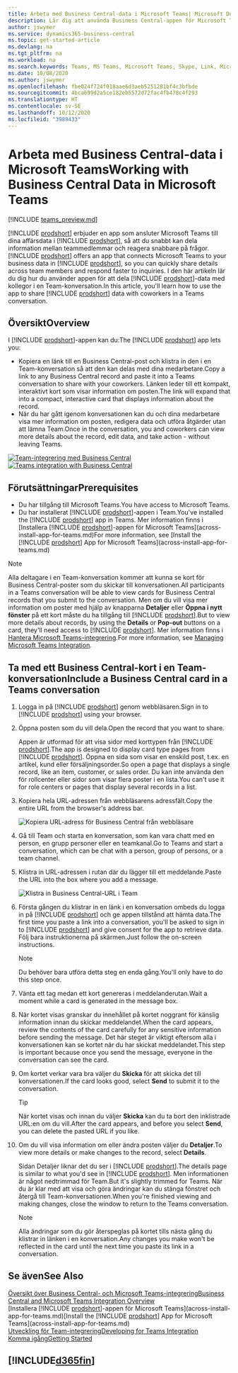 ```yaml
---
title: Arbeta med Business Central-data i Microsoft Teams| Microsoft Docs
description: Lär dig att använda Business Central-appen för Microsoft Teams.
author: jswymer
ms.service: dynamics365-business-central
ms.topic: get-started-article
ms.devlang: na
ms.tgt_pltfrm: na
ms.workload: na
ms.search.keywords: Teams, MS Teams, Microsoft Teams, Skype, Link, Microsoft 365, collaborate, collaboration, teamwork
ms.date: 10/08/2020
ms.author: jswymer
ms.openlocfilehash: fbe024f724f018aae6d3aeb5251281bf4c3bfbde
ms.sourcegitcommit: 4bca699d2a5ce182eb5572d72fac4fb478c4f293
ms.translationtype: HT
ms.contentlocale: sv-SE
ms.lasthandoff: 10/12/2020
ms.locfileid: "3989433"
---
```

# <a name="working-with-business-central-data-in-microsoft-teams"></a><span data-ttu-id="e4458-103">Arbeta med Business Central-data i Microsoft Teams</span><span class="sxs-lookup"><span data-stu-id="e4458-103">Working with Business Central Data in Microsoft Teams</span></span>

[!INCLUDE [teams_preview.md](includes/teams_preview.md)]

<span data-ttu-id="e4458-104">[!INCLUDE [prodshort](includes/prodshort.md)] erbjuder en app som ansluter Microsoft Teams till dina affärsdata i [!INCLUDE [prodshort](includes/prodshort.md)], så att du snabbt kan dela information mellan teammedlemmar och reagera snabbare på frågor.</span><span class="sxs-lookup"><span data-stu-id="e4458-104">[!INCLUDE [prodshort](includes/prodshort.md)] offers an app that connects Microsoft Teams to your business data in [!INCLUDE [prodshort](includes/prodshort.md)], so you can quickly share details across team members and respond faster to inquiries.</span></span> <span data-ttu-id="e4458-105">I den här artikeln lär du dig hur du använder appen för att dela [!INCLUDE [prodshort](includes/prodshort.md)]-data med kollegor i en Team-konversation.</span><span class="sxs-lookup"><span data-stu-id="e4458-105">In this article, you'll learn how to use the app to share [!INCLUDE [prodshort](includes/prodshort.md)] data with coworkers in a Teams conversation.</span></span>

## <a name="overview"></a><span data-ttu-id="e4458-106">Översikt</span><span class="sxs-lookup"><span data-stu-id="e4458-106">Overview</span></span>

<span data-ttu-id="e4458-107">I [!INCLUDE [prodshort](includes/prodshort.md)]-appen kan du:</span><span class="sxs-lookup"><span data-stu-id="e4458-107">The [!INCLUDE [prodshort](includes/prodshort.md)] app lets you:</span></span>

- <span data-ttu-id="e4458-108">Kopiera en länk till en Business Central-post och klistra in den i en Team-konversation så att den kan delas med dina medarbetare.</span><span class="sxs-lookup"><span data-stu-id="e4458-108">Copy a link to any Business Central record and paste it into a Teams conversation to share with your coworkers.</span></span> <span data-ttu-id="e4458-109">Länken leder till ett kompakt, interaktivt kort som visar information om posten.</span><span class="sxs-lookup"><span data-stu-id="e4458-109">The link will expand that into a compact, interactive card that displays information about the record.</span></span>
- <span data-ttu-id="e4458-110">När du har gått igenom konversationen kan du och dina medarbetare visa mer information om posten, redigera data och utföra åtgärder utan att lämna Team.</span><span class="sxs-lookup"><span data-stu-id="e4458-110">Once in the conversation, you and coworkers can view more details about the record, edit data, and take action - without leaving Teams.</span></span>

<span data-ttu-id="e4458-111">[![Team-integrering med Business Central](media/teams-intro-v3.png)](media/teams-intro-v3.png#lightbox)</span><span class="sxs-lookup"><span data-stu-id="e4458-111">[![Teams integration with Business Central](media/teams-intro-v3.png)](media/teams-intro-v3.png#lightbox)</span></span>

## <a name="prerequisites"></a><span data-ttu-id="e4458-112">Förutsättningar</span><span class="sxs-lookup"><span data-stu-id="e4458-112">Prerequisites</span></span>

- <span data-ttu-id="e4458-113">Du har tillgång till Microsoft Teams.</span><span class="sxs-lookup"><span data-stu-id="e4458-113">You have access to Microsoft Teams.</span></span>
- <span data-ttu-id="e4458-114">Du har installerat [!INCLUDE [prodshort](includes/prodshort.md)]-appen i Team.</span><span class="sxs-lookup"><span data-stu-id="e4458-114">You've installed the [!INCLUDE [prodshort](includes/prodshort.md)] app in Teams.</span></span> <span data-ttu-id="e4458-115">Mer information finns i [Installera [!INCLUDE [prodshort](includes/prodshort.md)]-appen för Microsoft Teams](across-install-app-for-teams.md)</span><span class="sxs-lookup"><span data-stu-id="e4458-115">For more information, see [Install the [!INCLUDE [prodshort](includes/prodshort.md)] App for Microsoft Teams](across-install-app-for-teams.md)</span></span>

> [!NOTE]
> <span data-ttu-id="e4458-116">Alla deltagare i en Team-konversation kommer att kunna se kort för Business Central-poster som du skickar till konversationen.</span><span class="sxs-lookup"><span data-stu-id="e4458-116">All participants in a Teams conversation will be able to view cards for Business Central records that you submit to the conversation.</span></span> <span data-ttu-id="e4458-117">Men om du vill visa mer information om poster med hjälp av knapparna **Detaljer** eller **Öppna i nytt fönster** på ett kort måste du ha tillgång till [!INCLUDE [prodshort](includes/prodshort.md)].</span><span class="sxs-lookup"><span data-stu-id="e4458-117">But to view more details about records, by using the **Details** or **Pop-out** buttons on a card, they'll need access to [!INCLUDE [prodshort](includes/prodshort.md)].</span></span> <span data-ttu-id="e4458-118">Mer information finns i [Hantera Microsoft Teams-integrering](admin-teams-integration.md#minimum-requirements-1).</span><span class="sxs-lookup"><span data-stu-id="e4458-118">For more information, see [Managing Microsoft Teams Integration](admin-teams-integration.md#minimum-requirements-1).</span></span>
<!--
- People You and your coworkers have the following permissions in [!INCLUDE [prodshort](includes/prodshort.md)]
  - To paste a [!INCLUDE [prodshort](includes/prodshort.md)] link into a Teams conversation and have it expand into a card, you have to have at least permission to view the page and its data.
  - Once a card is submitted into a conversation, any user in that conversation can view that card without having permission to Business Central.
  - For other users to view more details from card, they must also have view permission, as a minimum, to the page and its data. If they want to change data, they'll need modify permissions.

  Setting up permissions is typically done by an administrator. For more information, see [Managing Microsoft Teams Integration](admin-teams-integration.md).-->

## <a name="include-a-business-central-card-in-a-teams-conversation"></a><span data-ttu-id="e4458-119">Ta med ett Business Central-kort i en Team-konversation</span><span class="sxs-lookup"><span data-stu-id="e4458-119">Include a Business Central card in a Teams conversation</span></span>

1. <span data-ttu-id="e4458-120">Logga in på [!INCLUDE [prodshort](includes/prodshort.md)] genom webbläsaren.</span><span class="sxs-lookup"><span data-stu-id="e4458-120">Sign in to [!INCLUDE [prodshort](includes/prodshort.md)] using your browser.</span></span>
2. <span data-ttu-id="e4458-121">Öppna posten som du vill dela.</span><span class="sxs-lookup"><span data-stu-id="e4458-121">Open the record that you want to share.</span></span>

    <span data-ttu-id="e4458-122">Appen är utformad för att visa sidor med korttypen från [!INCLUDE [prodshort](includes/prodshort.md)].</span><span class="sxs-lookup"><span data-stu-id="e4458-122">The app is designed to display card type pages from [!INCLUDE [prodshort](includes/prodshort.md)].</span></span> <span data-ttu-id="e4458-123">Öppna en sida som visar en enskild post, t.ex. en artikel, kund eller försäljningsorder.</span><span class="sxs-lookup"><span data-stu-id="e4458-123">So open a page that displays a single record, like an item, customer, or sales order.</span></span> <span data-ttu-id="e4458-124">Du kan inte använda den för rollcenter eller sidor som visar flera poster i en lista.</span><span class="sxs-lookup"><span data-stu-id="e4458-124">You can't use it for role centers or pages that display several records in a list.</span></span>

3. <span data-ttu-id="e4458-125">Kopiera hela URL-adressen från webbläsarens adressfält.</span><span class="sxs-lookup"><span data-stu-id="e4458-125">Copy the entire URL from the browser's address bar.</span></span>

   ![Kopiera URL-adress för Business Central från webbläsare](media/teams-url.png)
4. <span data-ttu-id="e4458-127">Gå till Team och starta en konversation, som kan vara chatt med en person, en grupp personer eller en teamkanal.</span><span class="sxs-lookup"><span data-stu-id="e4458-127">Go to Teams and start a conversation, which can be chat with a person, group of persons, or a team channel.</span></span>

    <!--Teams imposes a few limitations here eg. you cannot unfurl a link during a Voice/Video call :/ We should probably only mention this in a Troubleshooting section (and i hope it will also be fixed soon)-->
5. <span data-ttu-id="e4458-128">Klistra in URL-adressen i rutan där du lägger till ett meddelande.</span><span class="sxs-lookup"><span data-stu-id="e4458-128">Paste the URL into the box where you add a message.</span></span>

   ![Klistra in Business Central-URL i Team](media/teams-paste-url.png)
6. <span data-ttu-id="e4458-130">Första gången du klistrar in en länk i en konversation ombeds du logga in på [!INCLUDE [prodshort](includes/prodshort.md)] och ge appen tillstånd att hämta data.</span><span class="sxs-lookup"><span data-stu-id="e4458-130">The first time you paste a link into a conversation, you'll be asked to sign in to [!INCLUDE [prodshort](includes/prodshort.md)] and give consent for the app to retrieve data.</span></span> <span data-ttu-id="e4458-131">Följ bara instruktionerna på skärmen.</span><span class="sxs-lookup"><span data-stu-id="e4458-131">Just follow the on-screen instructions.</span></span>

    > [!NOTE]
    > <span data-ttu-id="e4458-132">Du behöver bara utföra detta steg en enda gång.</span><span class="sxs-lookup"><span data-stu-id="e4458-132">You'll only have to do this step once.</span></span>

7. <span data-ttu-id="e4458-133">Vänta ett tag medan ett kort genereras i meddelanderutan.</span><span class="sxs-lookup"><span data-stu-id="e4458-133">Wait a moment while a card is generated in the message box.</span></span>

8. <span data-ttu-id="e4458-134">När kortet visas granskar du innehållet på kortet noggrant för känslig information innan du skickar meddelandet.</span><span class="sxs-lookup"><span data-stu-id="e4458-134">When the card appears, review the contents of the card carefully for any sensitive information before sending the message.</span></span> <span data-ttu-id="e4458-135">Det här steget är viktigt eftersom alla i konversationen kan se kortet när du har skickat meddelandet.</span><span class="sxs-lookup"><span data-stu-id="e4458-135">This step is important because once you send the message, everyone in the conversation can see the card.</span></span>

9. <span data-ttu-id="e4458-136">Om kortet verkar vara bra väljer du **Skicka** för att skicka det till konversationen.</span><span class="sxs-lookup"><span data-stu-id="e4458-136">If the card looks good, select **Send** to submit it to the conversation.</span></span>

    > [!TIP]
    > <span data-ttu-id="e4458-137">När kortet visas och innan du väljer **Skicka** kan du ta bort den inklistrade URL:en om du vill.</span><span class="sxs-lookup"><span data-stu-id="e4458-137">After the card appears, and before you select **Send**, you can delete the pasted URL if you like.</span></span>

10. <span data-ttu-id="e4458-138">Om du vill visa information om eller ändra posten väljer du **Detaljer**.</span><span class="sxs-lookup"><span data-stu-id="e4458-138">To view more details or make changes to the record, select **Details**.</span></span>

    <span data-ttu-id="e4458-139">Sidan Detaljer liknar det du ser i [!INCLUDE [prodshort](includes/prodshort.md)].</span><span class="sxs-lookup"><span data-stu-id="e4458-139">The details page is similar to what you'd see in [!INCLUDE [prodshort](includes/prodshort.md)].</span></span> <span data-ttu-id="e4458-140">Men informationen är något nedtrimmad för Team.</span><span class="sxs-lookup"><span data-stu-id="e4458-140">But it's slightly trimmed for Teams.</span></span> <span data-ttu-id="e4458-141">När du är klar med att visa och göra ändringar kan du stänga fönstret och återgå till Team-konversationen.</span><span class="sxs-lookup"><span data-stu-id="e4458-141">When you're finished viewing and making changes, close the window to return to the Teams conversation.</span></span>

    > [!NOTE]
    > <span data-ttu-id="e4458-142">Alla ändringar som du gör återspeglas på kortet tills nästa gång du klistrar in länken i en konversation.</span><span class="sxs-lookup"><span data-stu-id="e4458-142">Any changes you make won't be reflected in the card until the next time you paste its link in a conversation.</span></span>

## <a name="see-also"></a><span data-ttu-id="e4458-143">Se även</span><span class="sxs-lookup"><span data-stu-id="e4458-143">See Also</span></span>

[<span data-ttu-id="e4458-144">Översikt över Business Central- och Microsoft Teams-integrering</span><span class="sxs-lookup"><span data-stu-id="e4458-144">Business Central and Microsoft Teams Integration Overview</span></span>](across-teams-overview.md)  
<span data-ttu-id="e4458-145">[Installera [!INCLUDE [prodshort](includes/prodshort.md)]-appen för Microsoft Teams](across-install-app-for-teams.md)</span><span class="sxs-lookup"><span data-stu-id="e4458-145">[Install the [!INCLUDE [prodshort](includes/prodshort.md)] App for Microsoft Teams](across-install-app-for-teams.md)</span></span>  
[<span data-ttu-id="e4458-146">Utveckling för Team-integrering</span><span class="sxs-lookup"><span data-stu-id="e4458-146">Developing for Teams Integration</span></span>](/dynamics365/business-central/dev-itpro/developer/devenv-develop-for-teams)  
[<span data-ttu-id="e4458-147">Komma igång</span><span class="sxs-lookup"><span data-stu-id="e4458-147">Getting Started</span></span>](product-get-started.md)  

## [!INCLUDE[d365fin](includes/free_trial_md.md)]  
